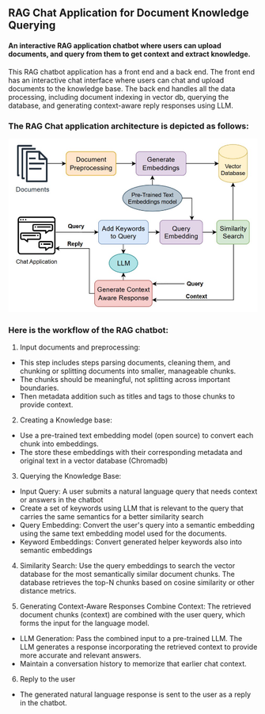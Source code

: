 
## RAG Chat Application for Document Knowledge Querying
#### An interactive RAG application chatbot where users can upload documents, and query from them to get context and extract knowledge.

This  RAG chatbot application has a front end and a back end. The front end has an interactive chat interface where users can chat and upload documents to the knowledge base. The back end handles all the data processing, including document indexing in vector db, querying the database, and generating context-aware reply responses using LLM.

### The RAG Chat application architecture is depicted as follows:

![RAG_architecture.jpg](images/RAG_architecture.jpg)

### Here is the workflow of the RAG chatbot:

1. Input documents and preprocessing: 
- This step includes steps parsing documents, cleaning them, and chunking or splitting documents into smaller, manageable chunks.
- The chunks should be meaningful, not splitting across important boundaries.
- Then metadata addition such as titles and tags to those chunks to provide context.

2. Creating a Knowledge base:
- Use a pre-trained text embedding model (open source) to convert each chunk into embeddings.
- The store these embeddings with their corresponding metadata and original text in a vector database (Chromadb)

3. Querying the Knowledge Base:
- Input Query: A user submits a natural language query that needs context or answers in the chatbot
- Create a set of keywords using LLM that is relevant to the query that carries the same semantics for a better similarity search
- Query Embedding: Convert the user's query into a semantic embedding using the same text embedding model used for the documents.
- Keyword Embeddings: Convert generated helper keywords also into semantic embeddings

4. Similarity Search:
Use the query embeddings to search the vector database for the most semantically similar document chunks. The database retrieves the top-N chunks based on cosine similarity or other distance metrics.

5. Generating Context-Aware Responses
Combine Context: The retrieved document chunks (context) are combined with the user query, which forms the input for the language model.
- LLM Generation: Pass the combined input to a pre-trained LLM. The LLM generates a response incorporating the retrieved context to provide more accurate and relevant answers.
- Maintain a conversation history to memorize that earlier chat context.

6. Reply to the user
- The generated natural language response is sent to the user as a reply in the chatbot.


